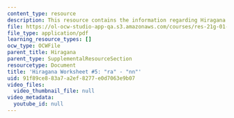 ```yaml
---
content_type: resource
description: This resource contains the information regarding Hiragana.
file: https://ol-ocw-studio-app-qa.s3.amazonaws.com/courses/res-21g-01-kana-spring-2010/91f89ce883a7a2ef8277e0d7063e9b07_MITRES_21G_01S10_h5.pdf
file_type: application/pdf
learning_resource_types: []
ocw_type: OCWFile
parent_title: Hiragana
parent_type: SupplementalResourceSection
resourcetype: Document
title: 'Hiragana Worksheet #5: "ra" - "nn"'
uid: 91f89ce8-83a7-a2ef-8277-e0d7063e9b07
video_files:
  video_thumbnail_file: null
video_metadata:
  youtube_id: null
---
```


